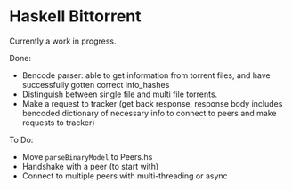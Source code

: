 Haskell Bittorrent
==========

Currently a work in progress. 

Done:

- Bencode parser: able to get information from torrent files, and have successfully gotten correct info_hashes
- Distinguish between single file and multi file torrents.
- Make a request to tracker (get back response, response body includes bencoded dictionary of necessary info to connect to peers and make requests to tracker)

To Do:

- Move ```parseBinaryModel``` to Peers.hs
- Handshake with a peer (to start with)
- Connect to multiple peers with multi-threading or async

